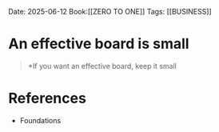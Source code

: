 Date: 2025-06-12
Book:[[ZERO TO ONE]]
Tags:  [[BUSINESS]] 

# An effective board is small

>*If you want an effective board, keep it small
# References 
- Foundations